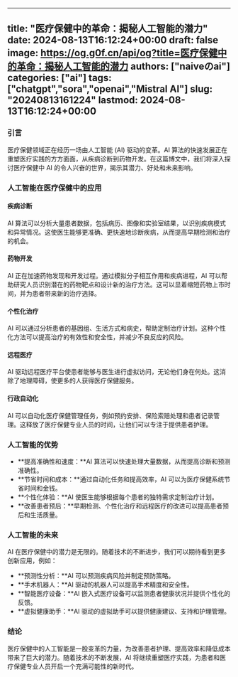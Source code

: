 
---
title: "医疗保健中的革命：揭秘人工智能的潜力"
date: 2024-08-13T16:12:24+00:00
draft: false
image: https://og.g0f.cn/api/og?title=医疗保健中的革命：揭秘人工智能的潜力
authors: ["naiveのai"]
categories: ["ai"]
tags: ["chatgpt","sora","openai","Mistral AI"]
slug: "20240813161224"
lastmod: 2024-08-13T16:12:24+00:00
---
### 引言

医疗保健领域正在经历一场由人工智能 (AI) 驱动的变革。AI 算法的快速发展正在重塑医疗实践的方方面面，从疾病诊断到药物开发。在这篇博文中，我们将深入探讨医疗保健中 AI 的令人兴奋的世界，揭示其潜力、好处和未来影响。

### 人工智能在医疗保健中的应用

#### 疾病诊断

AI 算法可以分析大量患者数据，包括病历、图像和实验室结果，以识别疾病模式和异常情况。这使医生能够更准确、更快速地诊断疾病，从而提高早期检测和治疗的机会。

#### 药物开发

AI 正在加速药物发现和开发过程。通过模拟分子相互作用和疾病进程，AI 可以帮助研究人员识别潜在的药物靶点和设计新的治疗方法。这可以显着缩短药物上市时间，并为患者带来新的治疗选择。

#### 个性化治疗

AI 可以通过分析患者的基因组、生活方式和病史，帮助定制治疗计划。这种个性化方法可以提高治疗的有效性和安全性，并减少不良反应的风险。

#### 远程医疗

AI 驱动远程医疗平台使患者能够与医生进行虚拟访问，无论他们身在何处。这消除了地理障碍，使更多的人获得医疗保健服务。

#### 行政自动化

AI 可以自动化医疗保健管理任务，例如预约安排、保险索赔处理和患者记录管理。这释放了医疗保健专业人员的时间，让他们可以专注于提供患者护理。

### 人工智能的优势

* **提高准确性和速度：**AI 算法可以快速处理大量数据，从而提高诊断和预测准确性。
* **节省时间和成本：**通过自动化任务和提高效率，AI 可以为医疗保健系统节省时间和金钱。
* **个性化体验：**AI 使医生能够根据每个患者的独特需求定制治疗计划。
* **改善患者预后：**早期检测、个性化治疗和远程医疗的改进可以提高患者预后和生活质量。

### 人工智能的未来

AI 在医疗保健中的潜力是无限的。随着技术的不断进步，我们可以期待看到更多创新应用，例如：

* **预测性分析：**AI 可以预测疾病风险并制定预防策略。
* **手术机器人：**AI 驱动的机器人可以提高手术精度和安全性。
* **智能医疗设备：**AI 嵌入式医疗设备可以监测患者健康状况并提供个性化的反馈。
* **虚拟健康助手：**AI 驱动的虚拟助手可以提供健康建议、支持和护理管理。

### 结论

医疗保健中的人工智能是一股变革的力量，为改善患者护理、提高效率和降低成本带来了巨大的潜力。随着技术的不断发展，AI 将继续重塑医疗实践，为患者和医疗保健专业人员开启一个充满可能性的新时代。
